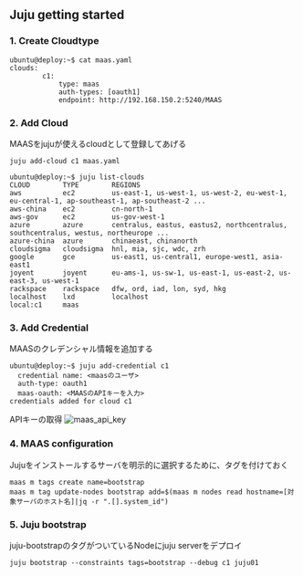 Juju getting started
---

### 1. Create Cloudtype

```
ubuntu@deploy:~$ cat maas.yaml
clouds:
        c1:
            type: maas
            auth-types: [oauth1]
            endpoint: http://192.168.150.2:5240/MAAS

```

### 2. Add Cloud

MAASをjujuが使えるcloudとして登録してあげる
```
juju add-cloud c1 maas.yaml

ubuntu@deploy:~$ juju list-clouds
CLOUD        TYPE        REGIONS
aws          ec2         us-east-1, us-west-1, us-west-2, eu-west-1, eu-central-1, ap-southeast-1, ap-southeast-2 ...
aws-china    ec2         cn-north-1
aws-gov      ec2         us-gov-west-1
azure        azure       centralus, eastus, eastus2, northcentralus, southcentralus, westus, northeurope ...
azure-china  azure       chinaeast, chinanorth
cloudsigma   cloudsigma  hnl, mia, sjc, wdc, zrh
google       gce         us-east1, us-central1, europe-west1, asia-east1
joyent       joyent      eu-ams-1, us-sw-1, us-east-1, us-east-2, us-east-3, us-west-1
rackspace    rackspace   dfw, ord, iad, lon, syd, hkg
localhost    lxd         localhost
local:c1     maas
```

### 3. Add Credential

MAASのクレデンシャル情報を追加する
```
ubuntu@deploy:~$ juju add-credential c1
  credential name: <maasのユーザ>
  auth-type: oauth1
  maas-oauth: <MAASのAPIキーを入力>
credentials added for cloud c1
```

APIキーの取得
![maas_api_key](https://raw.githubusercontent.com/konono/equlipse/images/maas-api-key.PNG)

### 4. MAAS configuration

Jujuをインストールするサーバを明示的に選択するために、タグを付けておく
```
maas m tags create name=bootstrap
maas m tag update-nodes bootstrap add=$(maas m nodes read hostname=[対象サーバのホスト名]|jq -r ".[].system_id") 
```

### 5. Juju bootstrap

juju-bootstrapのタグがついているNodeにjuju serverをデプロイ
```
juju bootstrap --constraints tags=bootstrap --debug c1 juju01
```

